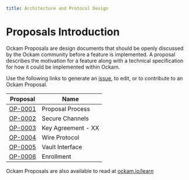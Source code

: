 ```yaml
title: Architecture and Protocol Design
```
# Proposals Introduction

Ockam Proposals are design documents that should be openly discussed by the Ockam community
before a feature is implemented. A proposal describes the motivation for a feature along with
a technical specification for how it could be implemented within Ockam.

Use the following links to generate an [issue][issues], to edit, or to contribute to an Ockam Proposal.

| Proposal           | Name                |
| ------------------ | ------------------- |
| [OP-0001][OP-0001] | Proposal Process    |
| [OP-0002][OP-0002] | Secure Channels     |
| [OP-0003][OP-0003] | Key Agreement - XX  |
| [OP-0004][OP-0004] | Wire Protocol       |
| [OP-0005][OP-0005] | Vault Interface     |
| [OP-0006][OP-0006] | Enrollment |


Ockam Proposals are also available to read at [ockam.io/learn](https://www.ockam.io/learn/proposals)

[OP-0001]: https://github.com/ockam-network/proposals/tree/main/design/0001-proposal-process
[OP-0002]: https://github.com/ockam-network/proposals/tree/main/design/0002-secure-channels
[OP-0003]: https://github.com/ockam-network/proposals/tree/main/design/0003-key-agreement-xx
[OP-0004]: https://github.com/ockam-network/proposals/tree/main/design/0004-wire-protocol
[OP-0005]: https://github.com/ockam-network/proposals/tree/main/design/0005-vault-interface
[OP-0006]: https://github.com/ockam-network/proposals/tree/main/design/0006-enrollment
[issues]: https://github.com/ockam-network/proposals/issues
